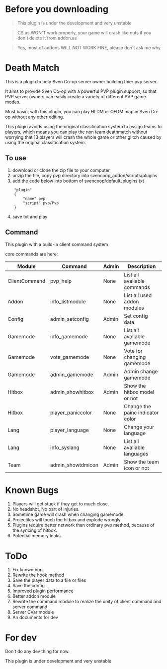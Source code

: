 # Before you downloading

> This plugin is under the development and very unstable

> CS.as WON'T work properly, your game will crash like nuts if you don't delete it from addon.as

> Yes, most of addons WILL NOT WORK FINE, please don't ask me why

# Death Match

This is a plugin to help Sven Co-op server owner building thier pvp server.

It aims to provide Sven Co-op with a powerful PVP plugin support, so that PVP server owners can easily create a variety of different PVP game modes.

Most basic, with this plugin, you can play HLDM or OFDM map in Sven Co-op without any other editing.

This plugin avoids using the original classification system to assign teams to players, which means you can play the non team deathmatch without worrying that 13 players will crash the whole game or other glitch caused by using the original classification system.

## To use
1. download or clone the zip file to your computer
2. unzip the file, copy pvp directory into svencoop_addon/scripts/plugins
3. add the code below into bottom of svencoop/default_plugins.txt
```
    "plugin"
	{
		"name" pvp
		"script" pvp/Pvp
	}
```
4. save txt and play

## Command
This plugin with a build-in client command system

core commands are here:

| Module        | Command           | Admin | Description                      |
| ------------- | ----------------- | ----- | -------------------------------- |
| ClientCommand | pvp_help          | None  | List all avaliable commands      |
| Addon         | info_listmodule   | None  | List all used addon modules      |
| Config        | admin_setconfig   | Admin | Set config data                  |
| Gamemode      | info_gamemode     | None  | List all avaliable gamemode      |
| Gamemode      | vote_gamemode     | None  | Vote for changing gamemode       |
| Gamemode      | admin_gamemode    | Admin | Admin change gamemode            |
| Hitbox        | admin_showhitbox  | Admin | Show the hitbox model or not     |
| Hitbox        | player_paniccolor | None  | Change the painc indicator color |
| Lang          | player_language   | None  | Change your language             |
| Lang          | info_syslang      | None  | List all avaliable languages     |
| Team          | admin_showtdmicon | Admin | Show the team icon or not        |

# Known Bugs

1. Players will get stuck if they get to much close.
2. No headshot, No part of injuries.
3. Sometime game will crash when changing gamemode.
4. Projectiles will touch the hitbox and explode wrongly.
5. Plugins require better network than ordinary pvp method, because of the syncing of hitbox.
6. Potential memory leaks.


# ToDo

1. Fix known bug.
2. Rewrite the hook method
3. Save the player data to a file or files
4. Save the config
5. Improved plugin performance
6. Better addon module
7. Rewrite the command module to realize the unity of client command and server command 
8. Server CVar module
9. An documents for dev


# For dev

Don't do any dev thing for now.

This plugin is under development and very unstable
